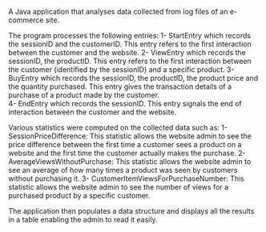 
A Java application that analyses data collected from log files of an e-commerce site. 

The program processes the following entries: 
  1- StartEntry which records the sessionID and the customerID. This entry refers to the first interaction between the customer and the website. 
  2- ViewEntry which records the sessionID, the productID. This entry refers to the first interaction between the customer (identified by the sessionID) and a        specific product.
  3- BuyEntry which records the sessionID, the productID, the product price and the quantity purchased. This entry gives the transaction details of a purchase        of a product made by the customer.  
  4- EndEntry which records the sessionID. This entry signals the end of interaction between the customer and the website. 

Various statistics were computed on the collected data such as:
  1-  SessionPriceDifference: This statistic allows the website admin to see the price difference between the first time a customer sees a product on a website       and the first time the customer actually makes the purchase. 
  2-  AverageViewsWithoutPurchase: This statistic allows the website admin to see an average of how many times a product was seen by customers without                 purchasing it.
  3-  CustomerItemViewsForPurchaseNumber: This statistic allows the website admin to see the number of views for a purchased product by a specific customer.
  
The application then populates a data structure and displays all the results in a table enabling the admin to read it easily. 
